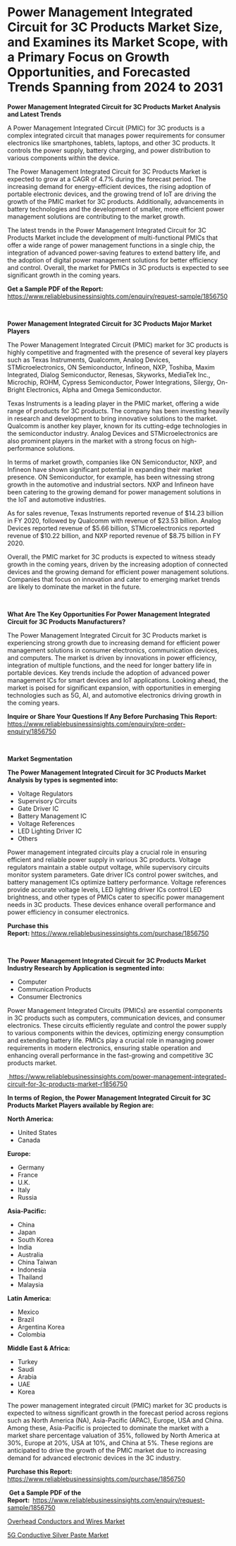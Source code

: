 <p><h1>Power Management Integrated Circuit for 3C Products Market Size, and Examines its Market Scope, with a Primary Focus on Growth Opportunities, and Forecasted Trends Spanning from 2024 to 2031</h1></p><p><strong>Power Management Integrated Circuit for 3C Products Market Analysis and Latest Trends</strong></p>
<p><p>A Power Management Integrated Circuit (PMIC) for 3C products is a complex integrated circuit that manages power requirements for consumer electronics like smartphones, tablets, laptops, and other 3C products. It controls the power supply, battery charging, and power distribution to various components within the device.</p><p>The Power Management Integrated Circuit for 3C Products Market is expected to grow at a CAGR of 4.7% during the forecast period. The increasing demand for energy-efficient devices, the rising adoption of portable electronic devices, and the growing trend of IoT are driving the growth of the PMIC market for 3C products. Additionally, advancements in battery technologies and the development of smaller, more efficient power management solutions are contributing to the market growth.</p><p>The latest trends in the Power Management Integrated Circuit for 3C Products Market include the development of multi-functional PMICs that offer a wide range of power management functions in a single chip, the integration of advanced power-saving features to extend battery life, and the adoption of digital power management solutions for better efficiency and control. Overall, the market for PMICs in 3C products is expected to see significant growth in the coming years.</p></p>
<p><strong>Get a Sample PDF of the Report:&nbsp;</strong> <a href="https://www.reliablebusinessinsights.com/enquiry/request-sample/1856750">https://www.reliablebusinessinsights.com/enquiry/request-sample/1856750</a></p>
<p>&nbsp;</p>
<p><strong>Power Management Integrated Circuit for 3C Products Major Market Players</strong></p>
<p><p>The Power Management Integrated Circuit (PMIC) market for 3C products is highly competitive and fragmented with the presence of several key players such as Texas Instruments, Qualcomm, Analog Devices, STMicroelectronics, ON Semiconductor, Infineon, NXP, Toshiba, Maxim Integrated, Dialog Semiconductor, Renesas, Skyworks, MediaTek Inc., Microchip, ROHM, Cypress Semiconductor, Power Integrations, Silergy, On-Bright Electronics, Alpha and Omega Semiconductor.</p><p>Texas Instruments is a leading player in the PMIC market, offering a wide range of products for 3C products. The company has been investing heavily in research and development to bring innovative solutions to the market. Qualcomm is another key player, known for its cutting-edge technologies in the semiconductor industry. Analog Devices and STMicroelectronics are also prominent players in the market with a strong focus on high-performance solutions.</p><p>In terms of market growth, companies like ON Semiconductor, NXP, and Infineon have shown significant potential in expanding their market presence. ON Semiconductor, for example, has been witnessing strong growth in the automotive and industrial sectors. NXP and Infineon have been catering to the growing demand for power management solutions in the IoT and automotive industries.</p><p>As for sales revenue, Texas Instruments reported revenue of $14.23 billion in FY 2020, followed by Qualcomm with revenue of $23.53 billion. Analog Devices reported revenue of $5.66 billion, STMicroelectronics reported revenue of $10.22 billion, and NXP reported revenue of $8.75 billion in FY 2020.</p><p>Overall, the PMIC market for 3C products is expected to witness steady growth in the coming years, driven by the increasing adoption of connected devices and the growing demand for efficient power management solutions. Companies that focus on innovation and cater to emerging market trends are likely to dominate the market in the future.</p></p>
<p>&nbsp;</p>
<p><strong>What Are The Key Opportunities For Power Management Integrated Circuit for 3C Products Manufacturers?</strong></p>
<p><p>The Power Management Integrated Circuit for 3C Products market is experiencing strong growth due to increasing demand for efficient power management solutions in consumer electronics, communication devices, and computers. The market is driven by innovations in power efficiency, integration of multiple functions, and the need for longer battery life in portable devices. Key trends include the adoption of advanced power management ICs for smart devices and IoT applications. Looking ahead, the market is poised for significant expansion, with opportunities in emerging technologies such as 5G, AI, and automotive electronics driving growth in the coming years.</p></p>
<p><strong>Inquire or Share Your Questions If Any Before Purchasing This Report:</strong> <a href="https://www.reliablebusinessinsights.com/enquiry/pre-order-enquiry/1856750">https://www.reliablebusinessinsights.com/enquiry/pre-order-enquiry/1856750</a></p>
<p>&nbsp;</p>
<p><strong>Market Segmentation</strong></p>
<p><strong>The Power Management Integrated Circuit for 3C Products Market Analysis by types is segmented into:</strong></p>
<p><ul><li>Voltage Regulators</li><li>Supervisory Circuits</li><li>Gate Driver IC</li><li>Battery Management IC</li><li>Voltage References</li><li>LED Lighting Driver IC</li><li>Others</li></ul></p>
<p><p>Power management integrated circuits play a crucial role in ensuring efficient and reliable power supply in various 3C products. Voltage regulators maintain a stable output voltage, while supervisory circuits monitor system parameters. Gate driver ICs control power switches, and battery management ICs optimize battery performance. Voltage references provide accurate voltage levels, LED lighting driver ICs control LED brightness, and other types of PMICs cater to specific power management needs in 3C products. These devices enhance overall performance and power efficiency in consumer electronics.</p></p>
<p><strong>Purchase this Report:&nbsp;</strong><a href="https://www.reliablebusinessinsights.com/purchase/1856750">https://www.reliablebusinessinsights.com/purchase/1856750</a></p>
<p>&nbsp;</p>
<p><strong>The Power Management Integrated Circuit for 3C Products Market Industry Research by Application is segmented into:</strong></p>
<p><ul><li>Computer</li><li>Communication Products</li><li>Consumer Electronics</li></ul></p>
<p><p>Power Management Integrated Circuits (PMICs) are essential components in 3C products such as computers, communication devices, and consumer electronics. These circuits efficiently regulate and control the power supply to various components within the devices, optimizing energy consumption and extending battery life. PMICs play a crucial role in managing power requirements in modern electronics, ensuring stable operation and enhancing overall performance in the fast-growing and competitive 3C products market.</p></p>
<p><a href="https://www.reliablebusinessinsights.com/power-management-integrated-circuit-for-3c-products-market-r1856750">&nbsp;https://www.reliablebusinessinsights.com/power-management-integrated-circuit-for-3c-products-market-r1856750</a></p>
<p><strong>In terms of Region, the Power Management Integrated Circuit for 3C Products Market Players available by Region are:</strong></p>
<p>
    <p> <strong> North America: </strong>
        <ul>
            <li>United States</li>
            <li>Canada</li>
        </ul>
        </p> 
    <p> <strong> Europe: </strong>
        <ul>
            <li>Germany</li>
            <li>France</li>
            <li>U.K.</li>
            <li>Italy</li>
            <li>Russia</li>
        </ul>
        </p> 
    <p> <strong> Asia-Pacific: </strong>
        <ul>
            <li>China</li>
            <li>Japan</li>
            <li>South Korea</li>
            <li>India</li>
            <li>Australia</li>
            <li>China Taiwan</li>
            <li>Indonesia</li>
            <li>Thailand</li>
            <li>Malaysia</li>
        </ul>
        </p> 
    <p> <strong> Latin America: </strong>
        <ul>
            <li>Mexico</li>
            <li>Brazil</li>
            <li>Argentina Korea</li>
            <li>Colombia</li>
        </ul>
        </p> 
    <p> <strong> Middle East & Africa: </strong>
        <ul>
            <li>Turkey</li>
            <li>Saudi</li>
            <li>Arabia</li>
            <li>UAE</li>
            <li>Korea</li>
        </ul>
    </p>
    </p>
<p><p>The power management integrated circuit (PMIC) market for 3C products is expected to witness significant growth in the forecast period across regions such as North America (NA), Asia-Pacific (APAC), Europe, USA and China. Among these, Asia-Pacific is projected to dominate the market with a market share percentage valuation of 35%, followed by North America at 30%, Europe at 20%, USA at 10%, and China at 5%. These regions are anticipated to drive the growth of the PMIC market due to increasing demand for advanced electronic devices in the 3C industry.</p></p>
<p><strong>Purchase this Report: </strong><a href="https://www.reliablebusinessinsights.com/purchase/1856750">https://www.reliablebusinessinsights.com/purchase/1856750</a></p>
<p>&nbsp;<strong>Get a Sample PDF of the Report:&nbsp;&nbsp;</strong><a href="https://www.reliablebusinessinsights.com/enquiry/request-sample/1856750">https://www.reliablebusinessinsights.com/enquiry/request-sample/1856750</a></p>
<p><strong></strong></p>
<p><p><a href="https://view.publitas.com/reportprime-1/overhead-conductors-and-wires-market-forecasts-market-trends-and-impact-analysis-2024-2031/">Overhead Conductors and Wires Market</a></p><p><a href="https://github.com/ashepherd82/Market-Research-Report-List-4/blob/main/5g-conductive-silver-paste-market.md">5G Conductive Silver Paste Market</a></p></p>